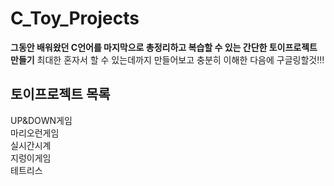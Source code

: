 # C_Toy_Projects

**그동안 배워왔던 C언어를 마지막으로 총정리하고 복습할 수 있는 간단한 토이프로젝트 만들기**
최대한 혼자서 할 수 있는데까지 만들어보고 충분히 이해한 다음에 구글링할것!!!

## 토이프로젝트 목록
UP&DOWN게임   
마리오런게임   
실시간시계   
지렁이게임   
테트리스   
 
